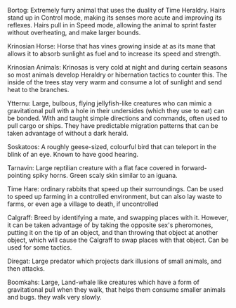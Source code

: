 Bortog: Extremely furry animal that uses the duality of Time Heraldry. Hairs stand up in Control mode, making its senses more acute and improving its reflexes. Hairs pull in in Speed mode, allowing the animal to sprint faster without overheating, and make larger bounds.

Krinosian Horse: Horse that has vines growing inside at as its mane that allows it to absorb sunlight as fuel and to increase its speed and strength.

Krinosian Animals: Krinosas is very cold at night and during certain seasons so most animals develop Heraldry or hibernation tactics to counter this. The inside of the trees stay very warm and consume a lot of sunlight and send heat to the branches.

Ytternu: Large, bulbous, flying jellyfish-like creatures who can mimic a gravitational pull with  a hole in their undersides (which they use to eat) can be bonded. With and taught simple directions and commands, often used to pull cargo or ships.  They have predictable migration patterns that can be taken advantage of without a dark herald.

Soskatoos: A roughly geese-sized, colourful bird that can teleport in the blink of an eye. Known to have good hearing.

Tarnavin: Large reptilian creature with a flat face covered in forward-pointing spiky horns. Green scaly skin similar to an iguana.

Time Hare: ordinary rabbits that speed up their surroundings. Can be used to speed up farming in a controlled environment, but can also lay waste to farms, or even age a village to death, if uncontrolled

Calgraff: Breed by identifying a mate, and swapping places with it. However, it can be taken advantage of by taking the opposite sex's pheromones, putting it on the tip of an object, and than throwing that object at another object, which will cause the Calgraff to swap places with that object. Can be used for some tactics.

Diregat: Large predator which projects dark illusions of small animals, and then attacks.

Boomkahs: Large, Land-whale like creatures which have a form of gravitational pull when they walk, that helps them consume smaller animals and bugs. they walk very slowly.



